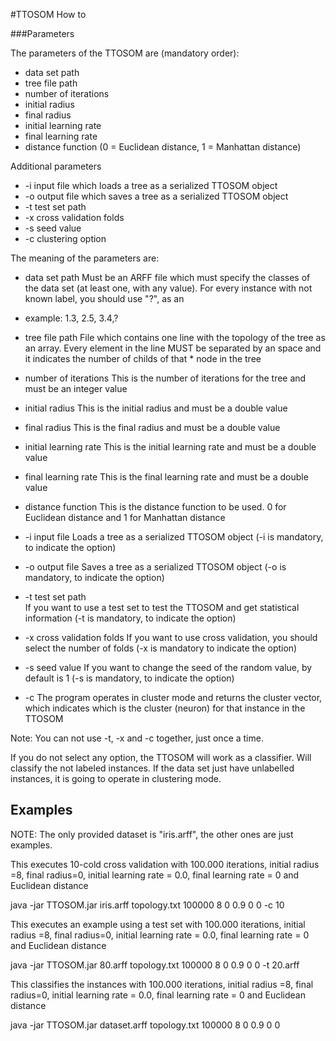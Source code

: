 #TTOSOM How to 

###Parameters 

The parameters of the TTOSOM are (mandatory order):

* data set path 
* tree file path 
* number of iterations 
* initial radius
* final radius
* initial learning rate
* final learning rate 
* distance function (0 = Euclidean distance, 1 = Manhattan distance)

Additional parameters 

* -i input file which loads a tree as a serialized TTOSOM object
* -o output file which saves a tree as a serialized TTOSOM object
* -t test set path 
* -x cross validation folds 
* -s seed value 
* -c clustering option 

The meaning of the parameters are: 

* data set path
	Must be an ARFF file which must specify the classes of the data set (at least one, with any value). For every instance with not known label, you should use "?", as an 

* example:
	1.3, 2.5, 3.4,? 

* tree file path
	File which contains one line with the topology of the tree as an array. Every element in the line MUST be separated by an space and it indicates the number of childs of that * node in the tree

* number of iterations
	This is the number of iterations for the tree and must be an integer value

* initial radius
	This is the initial radius and must be a double value 

* final radius
	This is the final radius and must be a double value 

* initial learning rate
	This is the initial learning rate and must be a double value

* final learning rate 
	This is the final learning rate and must be a double value 

* distance function
	This is the distance function to be used. 0 for Euclidean distance and 1 for Manhattan distance

* -i input file 
	Loads a tree as a serialized TTOSOM object (-i is mandatory, to indicate the option)


* -o output file 
	Saves a tree as a serialized TTOSOM object (-o is mandatory, to indicate the option)

* -t test set path	
	If you want to use a test set to test the TTOSOM and get statistical information (-t is mandatory, to indicate the option)

* -x cross validation folds 
	If you want to use cross validation, you should select the number of folds (-x is mandatory to indicate the option)

* -s seed value 
	If you want to change the seed of the random value, by default is 1 (-s is mandatory, to indicate the option)

* -c
	The program operates in cluster mode and returns the cluster vector, which indicates which is the cluster (neuron) for that instance in the TTOSOM


Note: You can not use -t, -x and -c together, just once a time.

If you do not select any option, the TTOSOM will work as a classifier. Will classify the not labeled instances. If the data set just have unlabelled instances, it is going to operate in clustering mode.


Examples
----------------

NOTE: The only provided dataset is "iris.arff", the other ones are just examples.

This executes 10-cold cross validation with 100.000 iterations, initial radius =8, final radius=0, initial learning rate = 0.0, final learning rate = 0 and Euclidean distance

java -jar TTOSOM.jar iris.arff topology.txt 100000 8 0 0.9 0 0 -c 10

This executes an example using a test set with 100.000 iterations, initial radius =8, final radius=0, initial learning rate = 0.0, final learning rate = 0 and Euclidean distance

java -jar TTOSOM.jar 80.arff topology.txt 100000 8 0 0.9 0 0 -t 20.arff

This classifies the instances  with 100.000 iterations, initial radius =8, final radius=0, initial learning rate = 0.0, final learning rate = 0 and Euclidean distance

java -jar TTOSOM.jar dataset.arff topology.txt 100000 8 0 0.9 0 0